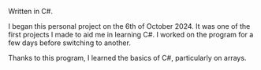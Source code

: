 Written in C#.

I began this personal project on the 6th of October 2024. It was one of the first projects I made to aid me in learning C#. I worked on the program for a few days before switching to another.

Thanks to this program, I learned the basics of C#, particularly on arrays.
